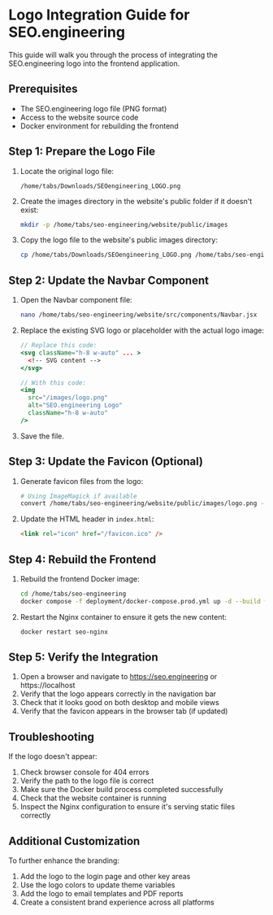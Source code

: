 # Logo Integration Guide for SEO.engineering

This guide will walk you through the process of integrating the SEO.engineering logo into the frontend application.

## Prerequisites

- The SEO.engineering logo file (PNG format)
- Access to the website source code
- Docker environment for rebuilding the frontend

## Step 1: Prepare the Logo File

1. Locate the original logo file:
   ```
   /home/tabs/Downloads/SEOengineering_LOGO.png
   ```

2. Create the images directory in the website's public folder if it doesn't exist:
   ```bash
   mkdir -p /home/tabs/seo-engineering/website/public/images
   ```

3. Copy the logo file to the website's public images directory:
   ```bash
   cp /home/tabs/Downloads/SEOengineering_LOGO.png /home/tabs/seo-engineering/website/public/images/logo.png
   ```

## Step 2: Update the Navbar Component

1. Open the Navbar component file:
   ```bash
   nano /home/tabs/seo-engineering/website/src/components/Navbar.jsx
   ```

2. Replace the existing SVG logo or placeholder with the actual logo image:
   ```jsx
   // Replace this code:
   <svg className="h-8 w-auto" ... >
     <!-- SVG content -->
   </svg>

   // With this code:
   <img 
     src="/images/logo.png" 
     alt="SEO.engineering Logo" 
     className="h-8 w-auto" 
   />
   ```

3. Save the file.

## Step 3: Update the Favicon (Optional)

1. Generate favicon files from the logo:
   ```bash
   # Using ImageMagick if available
   convert /home/tabs/seo-engineering/website/public/images/logo.png -resize 32x32 /home/tabs/seo-engineering/website/public/favicon.ico
   ```

2. Update the HTML header in `index.html`:
   ```html
   <link rel="icon" href="/favicon.ico" />
   ```

## Step 4: Rebuild the Frontend

1. Rebuild the frontend Docker image:
   ```bash
   cd /home/tabs/seo-engineering
   docker compose -f deployment/docker-compose.prod.yml up -d --build website
   ```

2. Restart the Nginx container to ensure it gets the new content:
   ```bash
   docker restart seo-nginx
   ```

## Step 5: Verify the Integration

1. Open a browser and navigate to https://seo.engineering or https://localhost
2. Verify that the logo appears correctly in the navigation bar
3. Check that it looks good on both desktop and mobile views
4. Verify that the favicon appears in the browser tab (if updated)

## Troubleshooting

If the logo doesn't appear:

1. Check browser console for 404 errors
2. Verify the path to the logo file is correct
3. Make sure the Docker build process completed successfully
4. Check that the website container is running
5. Inspect the Nginx configuration to ensure it's serving static files correctly

## Additional Customization

To further enhance the branding:

1. Add the logo to the login page and other key areas
2. Use the logo colors to update theme variables
3. Add the logo to email templates and PDF reports
4. Create a consistent brand experience across all platforms